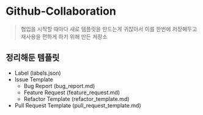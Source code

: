 # Github-Collaboration
> 협업을 시작할 때마다 새로 템플릿을 만드는게 귀찮아서 이를 한번에 저장해두고 재사용을 편하게 하기 위해 만든 저장소

## 정리해둔 템플릿
- Label (labels.json)
- Issue Template 
  - Bug Report (bug_report.md)
  - Feature Request (feature_request.md)
  - Refactor Template (refactor_template.md)
- Pull Request Template (pull_request_template.md)
